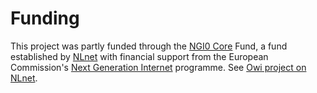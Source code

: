 # Funding

This project was partly funded through the [NGI0 Core] Fund, a fund established by [NLnet] with financial support from the European Commission's [Next Generation Internet] programme. See [Owi project on NLnet].

[Next Generation Internet]: https://ngi.eu
[NGI0 Core]: https://nlnet.nl/core
[NLnet]: https://nlnet.nl
[Owi project on NLnet]: https://nlnet.nl/project/OWI
